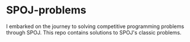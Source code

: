 # SPOJ-problems
I embarked on the journey to solving competitive programming problems through SPOJ. This repo contains solutions to SPOJ's classic problems.
